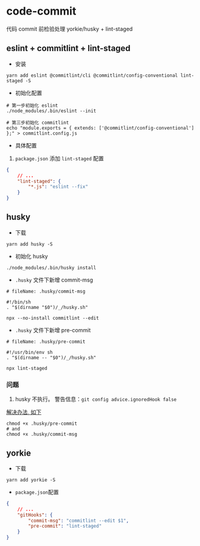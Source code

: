 # code-commit

代码 commit 前检验处理 yorkie/husky + lint-staged

## eslint + commitlint + lint-staged

- 安装

```$
yarn add eslint @commitlint/cli @commitlint/config-conventional lint-staged -S
```

- 初始化配置

```$
# 第一步初始化 eslint
./node_modules/.bin/eslint --init

# 第三步初始化 commitlint
echo "module.exports = { extends: ['@commitlint/config-conventional'] };" > commitlint.config.js
```

- 具体配置

1. `package.json` 添加 `lint-staged` 配置

```json
{
    // ...
    "lint-staged": {
        "*.js": "eslint --fix"
    }
}
```

## husky

- 下载

```$
yarn add husky -S
```

- 初始化 husky

```.husky
./node_modules/.bin/husky install
```

- `.husky` 文件下新增 commit-msg

```.husky/commit-msg
# fileName: .husky/commit-msg

#!/bin/sh
. "$(dirname "$0")/_/husky.sh"

npx --no-install commitlint --edit 
```

- `.husky` 文件下新增 pre-commit

```.husky/pre-commit
# fileName: .husky/pre-commit

#!/usr/bin/env sh
. "$(dirname -- "$0")/_/husky.sh"

npx lint-staged
```

### 问题

1. husky 不执行。 警告信息：`git config advice.ignoredHook false`

  [解决办法, 如下](https://github.com/typicode/husky/issues/1113)

```$
chmod +x .husky/pre-commit
# and
chmod +x .husky/commit-msg
```

## yorkie

- 下载

```$
yarn add yorkie -S
```

- `package.json`配置

```json
{
    // ...
    "gitHooks": {
        "commit-msg": "commitlint --edit $1",
        "pre-commit": "lint-staged"
    }
}
```
